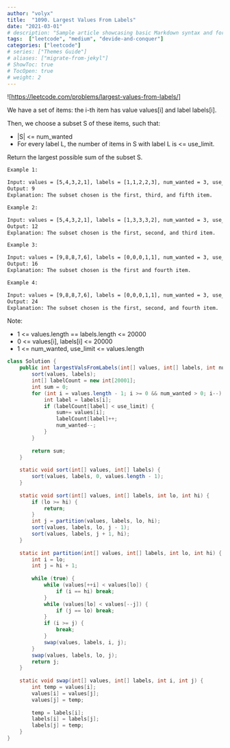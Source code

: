 ```yaml
---
author: "volyx"
title:  "1090. Largest Values From Labels"
date: "2021-03-01"
# description: "Sample article showcasing basic Markdown syntax and formatting for HTML elements."
tags:  ["leetcode", "medium", "devide-and-conquer"]
categories: ["leetcode"]
# series: ["Themes Guide"]
# aliases: ["migrate-from-jekyl"]
# ShowToc: true
# TocOpen: true
# weight: 2
---
```


![https://leetcode.com/problems/largest-values-from-labels/]

We have a set of items: the i-th item has value values[i] and label labels[i].

Then, we choose a subset S of these items, such that:

- |S| <= num_wanted
- For every label L, the number of items in S with label L is <= use_limit.

Return the largest possible sum of the subset S.

```txt
Example 1:

Input: values = [5,4,3,2,1], labels = [1,1,2,2,3], num_wanted = 3, use_limit = 1
Output: 9
Explanation: The subset chosen is the first, third, and fifth item.

Example 2:

Input: values = [5,4,3,2,1], labels = [1,3,3,3,2], num_wanted = 3, use_limit = 2
Output: 12
Explanation: The subset chosen is the first, second, and third item.

Example 3:

Input: values = [9,8,8,7,6], labels = [0,0,0,1,1], num_wanted = 3, use_limit = 1
Output: 16
Explanation: The subset chosen is the first and fourth item.

Example 4:

Input: values = [9,8,8,7,6], labels = [0,0,0,1,1], num_wanted = 3, use_limit = 2
Output: 24
Explanation: The subset chosen is the first, second, and fourth item.
```

Note:

- 1 <= values.length == labels.length <= 20000
- 0 <= values[i], labels[i] <= 20000
- 1 <= num_wanted, use_limit <= values.length

```java
class Solution {
    public int largestValsFromLabels(int[] values, int[] labels, int num_wanted, int use_limit) {
        sort(values, labels);
        int[] labelCount = new int[20001];
        int sum = 0;
        for (int i = values.length - 1; i >= 0 && num_wanted > 0; i--) {
            int label = labels[i];
            if (labelCount[label] < use_limit) {
                sum+= values[i];
                labelCount[label]++;
                num_wanted--;
            }
        }
        
        return sum;
    }
    
    static void sort(int[] values, int[] labels) {
        sort(values, labels, 0, values.length - 1);
    }
    
    static void sort(int[] values, int[] labels, int lo, int hi) {
        if (lo >= hi) {
            return;
        }
        int j = partition(values, labels, lo, hi);
        sort(values, labels, lo, j - 1);
        sort(values, labels, j + 1, hi);
    }
    
    static int partition(int[] values, int[] labels, int lo, int hi) {
        int i = lo;
        int j = hi + 1;
        
        while (true) {
            while (values[++i] < values[lo]) {
                if (i == hi) break;
            }
            while (values[lo] < values[--j]) {
                if (j == lo) break;
            }
            if (i >= j) {
                break;
            }
            swap(values, labels, i, j);
        }
        swap(values, labels, lo, j);
        return j;
    }
    
    static void swap(int[] values, int[] labels, int i, int j) {
        int temp = values[i];
        values[i] = values[j];
        values[j] = temp;
        
        temp = labels[i];
        labels[i] = labels[j];
        labels[j] = temp;
    }
}
